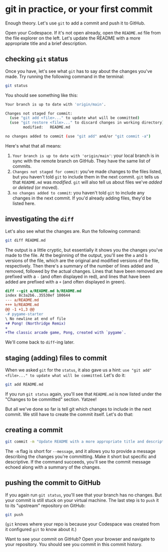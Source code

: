# git in practice, or your first commit

Enough theory. Let's use `git` to add a commit and push it to GitHub.

Open your Codespace. If it's not open already, open the `README.md` file from
the file explorer on the left. Let's update the README with a more appropriate
title and a brief description.

## checking `git` status

Once you have, let's see what `git` has to say about the changes you've made.
Try running the following command in the terminal:

```bash
git status
```

You should see something like this:

```bash
Your branch is up to date with 'origin/main'.

Changes not staged for commit:
  (use "git add <file>..." to update what will be committed)
  (use "git restore <file>..." to discard changes in working directory)
        modified:   README.md

no changes added to commit (use "git add" and/or "git commit -a")
```

Here's what that all means:

1. `Your branch is up to date with 'origin/main'`: your local branch is in sync
   with the remote branch on GitHub. They have the same list of commits.
2. `Changes not staged for commit`: you've made changes to the files listed,
   but you haven't told `git` to include them in the next commit. `git` tells us
   that `README.md` was _modified_. `git` will also tell us about files we've
   _added_ or _deleted_ (or moved).
3. `no changes added to commit`: you haven't told `git` to include any changes
   in the next commit. If you'd already adding files, they'd be listed here.

## investigating the `diff`

Let's also see what the changes are. Run the following command:

```bash
git diff README.md
```

The output is a little cryptic, but essentially it shows you the changes you've
made to the file. At the beginning of the output, you'll see the `a` and `b` versions
of the file, which are the original and modified versions of the file, respectively.
Then there's a summary of the number of lines added and removed, followed by the
actual changes. Lines that have been removed are prefixed with a `-` (and often
displayed in red), and lines that have been added are prefixed with a `+` (and
often displayed in green).

```diff
diff --git a/README.md b/README.md
index 8c3a2b6..35530ef 100644
--- a/README.md
+++ b/README.md
@@ -1 +1,3 @@
-# pygame-starter
\ No newline at end of file
+# Pong! (Northridge Remix)
+
+The classic arcade game, Pong, created with `pygame`.
```

We'll come back to `diff`-ing later.

## staging (adding) files to commit

When we asked `git` for the `status`, it also gave us a hint: `use "git add"
<file>..." to update what will be committed`. Let's do it:

```bash
git add README.md
```

If you run `git status` again, you'll see that `README.md` is now listed under
the "Changes to be committed" section. Yatzee!

But all we've done so far is tell git which changes to include in the next
commit. We still have to create the commit itself. Let's do that:

## creating a commit

```bash
git commit -m "Update README with a more appropriate title and description"
```

The `-m` flag is short for `--message`, and it allows you to provide a message
describing the changes you're committing. Make it short but specific and
descriptive. If the command succeeds, you'll see the commit message echoed along
with a summary of the changes.

## pushing the commit to GitHub

If you again run `git status`, you'll see that your branch has no changes. But
your commit is still stuck on your virtual machine. The last step is to `push`
it to its "upstream" repository on GitHub:

```bash
git push
```

(`git` knows where your repo is because your Codespace was created from it
configured `git` to know about it.)

Want to see your commit on GitHub? Open your browser and navigate to your
repository. You should see you commit in this commit history.
